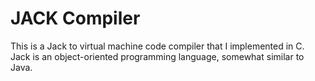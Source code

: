 # JACK Compiler

This is a Jack to virtual machine code compiler that I implemented in C. Jack is an object-oriented programming language, somewhat similar to Java.

